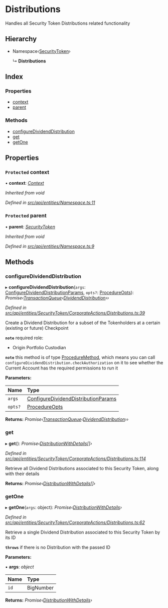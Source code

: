 # Distributions

Handles all Security Token Distributions related functionality

## Hierarchy

* Namespace‹[SecurityToken](securitytoken.md)›

  ↳ **Distributions**

## Index

### Properties

* [context](distributions.md#protected-context)
* [parent](distributions.md#protected-parent)

### Methods

* [configureDividendDistribution](distributions.md#configuredividenddistribution)
* [get](distributions.md#get)
* [getOne](distributions.md#getone)

## Properties

### `Protected` context

• **context**: [_Context_](context.md)

_Inherited from void_

_Defined in_ [_src/api/entities/Namespace.ts:11_](https://github.com/PolymathNetwork/polymesh-sdk/blob/959efb76/src/api/entities/Namespace.ts#L11)

### `Protected` parent

• **parent**: [_SecurityToken_](securitytoken.md)

_Inherited from void_

_Defined in_ [_src/api/entities/Namespace.ts:9_](https://github.com/PolymathNetwork/polymesh-sdk/blob/959efb76/src/api/entities/Namespace.ts#L9)

## Methods

### configureDividendDistribution

▸ **configureDividendDistribution**\(`args`: [ConfigureDividendDistributionParams](../globals.md#configuredividenddistributionparams), `opts?`: [ProcedureOpts](../interfaces/procedureopts.md)\): _Promise‹_[_TransactionQueue_](transactionqueue.md)_‹_[_DividendDistribution_](dividenddistribution.md)_››_

_Defined in_ [_src/api/entities/SecurityToken/CorporateActions/Distributions.ts:39_](https://github.com/PolymathNetwork/polymesh-sdk/blob/959efb76/src/api/entities/SecurityToken/CorporateActions/Distributions.ts#L39)

Create a Dividend Distribution for a subset of the Tokenholders at a certain \(existing or future\) Checkpoint

**`note`** required role:

* Origin Portfolio Custodian

**`note`** this method is of type [ProcedureMethod](../interfaces/proceduremethod.md), which means you can call `configureDividendDistribution.checkAuthorization` on it to see whether the Current Account has the required permissions to run it

**Parameters:**

| Name | Type |
| :--- | :--- |
| `args` | [ConfigureDividendDistributionParams](../globals.md#configuredividenddistributionparams) |
| `opts?` | [ProcedureOpts](../interfaces/procedureopts.md) |

**Returns:** _Promise‹_[_TransactionQueue_](transactionqueue.md)_‹_[_DividendDistribution_](dividenddistribution.md)_››_

### get

▸ **get**\(\): _Promise‹_[_DistributionWithDetails_](../interfaces/distributionwithdetails.md)_\[\]›_

_Defined in_ [_src/api/entities/SecurityToken/CorporateActions/Distributions.ts:114_](https://github.com/PolymathNetwork/polymesh-sdk/blob/959efb76/src/api/entities/SecurityToken/CorporateActions/Distributions.ts#L114)

Retrieve all Dividend Distributions associated to this Security Token, along with their details

**Returns:** _Promise‹_[_DistributionWithDetails_](../interfaces/distributionwithdetails.md)_\[\]›_

### getOne

▸ **getOne**\(`args`: object\): _Promise‹_[_DistributionWithDetails_](../interfaces/distributionwithdetails.md)_›_

_Defined in_ [_src/api/entities/SecurityToken/CorporateActions/Distributions.ts:62_](https://github.com/PolymathNetwork/polymesh-sdk/blob/959efb76/src/api/entities/SecurityToken/CorporateActions/Distributions.ts#L62)

Retrieve a single Dividend Distribution associated to this Security Token by its ID

**`throws`** if there is no Distribution with the passed ID

**Parameters:**

▪ **args**: _object_

| Name | Type |
| :--- | :--- |
| `id` | BigNumber |

**Returns:** _Promise‹_[_DistributionWithDetails_](../interfaces/distributionwithdetails.md)_›_

